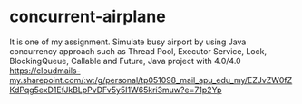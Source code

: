 # concurrent-airplane
It is one of my assignment. Simulate busy airport by using Java concurrency approach such as Thread Pool, Executor Service, Lock, BlockingQueue, Callable and Future, Java project with 4.0/4.0
https://cloudmails-my.sharepoint.com/:w:/g/personal/tp051098_mail_apu_edu_my/EZJvZW0fZKdPqg5exD1EfJkBLpPvDFv5y5I1W65kri3muw?e=71p2Yp
